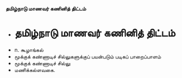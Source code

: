 **தமிழ்நாடு மாணவர் கணினித் திட்டம்**
- # தமிழ்நாடு மாணவர் கணினித் திட்டம்
- n. கூழாங்கல்
- மூக்குக் கண்ணாடிச் சில்லுகளுக்குப் பயன்படும் படிகப் பாறைப்பாளம்
- மூக்குக் கண்ணாடிச் சில்லு
- மணிக்கல்ளவகை.

